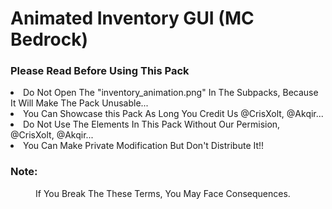 # Animated Inventory GUI (MC Bedrock)
<DOCTYPE html>
<html>
<h3 style="text-align; center"> Please Read Before Using This Pack </h3>

<od>
  <li>Do Not Open The "inventory_animation.png" In The Subpacks, Because It Will Make The Pack Unusable...</li> 
  <li>You Can Showcase this Pack As Long You Credit Us @CrisXolt, @Akqir...</li> 
  <li>Do Not Use The Elements In This Pack Without Our Permision, @CrisXolt, @Akqir...</li> 
  <li>You Can Make Private Modification But Don't Distribute It!!</li> 
</od>

  <h3>Note:</h3>
 <dd>If You Break The These Terms, You May Face Consequences.</dd>
</html>
